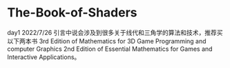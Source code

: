 # The-Book-of-Shaders
day1 2022/7/26
引言中说会涉及到很多关于线代和三角学的算法和技术，推荐买以下两本书
    3rd Edition of Mathematics for 3D Game Programming and computer Graphics 
    2nd Edition of Essential Mathematics for Games and Interactive Applications。